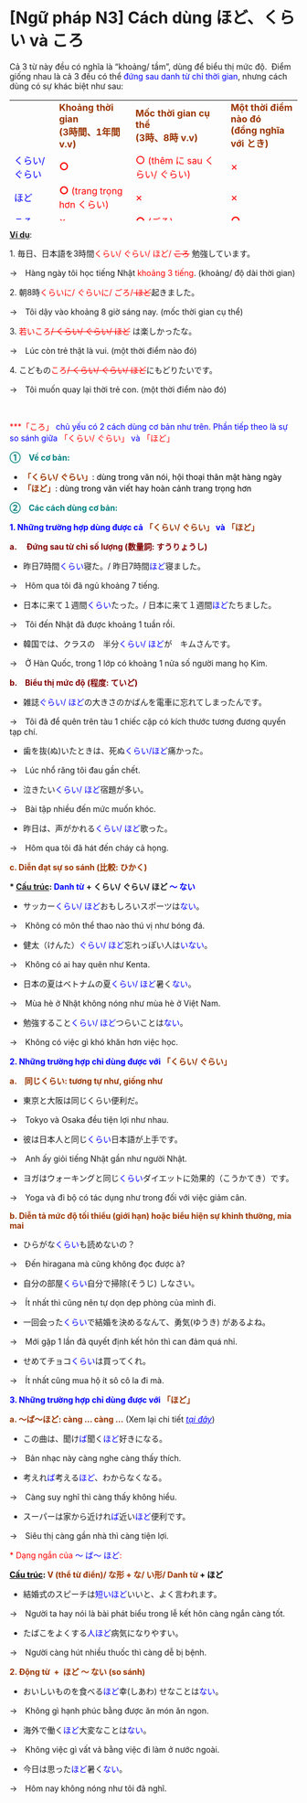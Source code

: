 # [Ngữ pháp N3] Cách dùng ほど、くらい và ころ
<div class="entry-content">
<p>Cả 3 từ này đều có nghĩa là “khoảng/ tầm”, dùng để biểu thị mức độ.  Điểm giống nhau là cả 3 đều có thể <span style="color: #0000ff;">đứng sau danh từ chỉ thời gian</span>, nhưng cách dùng có sự khác biệt như sau:</p>
<table style="height: 211px;" width="765">
<tbody>
<tr>
<td width="102"></td>
<td width="173"><span style="color: #993300;"><strong>Khoảng thời gian</strong></span><br/>
<span style="color: #993300;"><strong> (3時間、1年間 v.v)</strong></span></td>
<td width="253"><span style="color: #993300;"><strong>Mốc thời gian cụ thể</strong></span><br/>
<span style="color: #993300;"><strong> (3時、8時 v.v)</strong></span></td>
<td width="169"><span style="color: #993300;"><strong>Một thời điểm nào đó</strong></span><br/>
<span style="color: #993300;"><strong> (đồng nghĩa với とき)</strong></span></td>
</tr>
<tr>
<td><span style="color: #0000ff;">くらい/ ぐらい</span></td>
<td><strong><span style="font-size: 14pt; color: #ff0000;">○</span></strong></td>
<td><span style="color: #ff0000;"><span style="font-size: 14pt;">○</span> (thêm に sau くらい/ ぐらい)</span></td>
<td><span style="font-size: 14pt; color: #ff0000;">×</span></td>
</tr>
<tr>
<td><span style="color: #0000ff;">ほど</span></td>
<td><span style="color: #ff0000;"><strong><span style="font-size: 14pt;">○</span></strong> (trang trọng hơn くらい)</span></td>
<td><span style="font-size: 14pt; color: #ff0000;">×</span></td>
<td><span style="font-size: 14pt; color: #ff0000;">×</span></td>
</tr>
<tr>
<td><span style="color: #0000ff;">ころ</span></td>
<td><span style="font-size: 14pt; color: #ff0000;">×</span></td>
<td><span style="color: #ff0000;"><strong><span style="font-size: 14pt;">○</span></strong> (ごろ)</span></td>
<td><strong><span style="font-size: 14pt; color: #ff0000;">○</span></strong></td>
</tr>
</tbody>
</table>
<p><span style="text-decoration: underline;"><strong>Ví dụ</strong></span>:</p>
<p>1. 毎日、日本語を3時間<span style="color: #ff0000;">くらい/ ぐらい/ ほど/ <del>ころ</del></span> 勉強しています。</p>
<p>→　Hàng ngày tôi học tiếng Nhật <span style="color: #ff0000;">khoảng 3 tiếng</span>. (khoảng/ độ dài thời gian)</p>
<p>2. 朝8時<span style="color: #ff0000;">くらいに/ ぐらいに/ ごろ/<del> ほど</del></span>起きました。</p>
<p>→　Tôi dậy vào khoảng 8 giờ sáng nay. (mốc thời gian cụ thể)</p>
<p>3. <span style="color: #ff0000;">若いころ<del>/ くらい/ ぐらい/ ほど</del></span> は楽しかったな。</p>
<p>→　Lúc còn trẻ thật là vui. (một thời điểm nào đó)</p>
<p>4. こどもの<span style="color: #ff0000;">ころ<del>/ くらい/ ぐらい/ ほど</del></span>にもどりたいです。</p>
<p>→　Tôi muốn quay lại thời trẻ con. (một thời điểm nào đó)</p>

<br/>
</p>
<p><span style="color: #0000ff;"><span style="color: #ff0000;">***「ころ」</span> chủ yếu có 2 cách dùng cơ bản như trên. Phần tiếp theo là sự so sánh giữa <span style="color: #ff0000;">「くらい/ ぐらい」</span> và <span style="color: #ff0000;">「ほど」</span></span></p>
<p><strong><span style="color: #008080;">①　Về cơ bản:</span></strong></p>
<ul>
<li><span style="color: #000000;"><strong><span style="color: #993300;">「くらい/ ぐらい」</span></strong>: dùng trong văn nói, hội thoại thân mật hàng ngày</span></li>
<li><span style="color: #000000;"><strong><span style="color: #993300;">「ほど」</span></strong>: dùng trong văn viết hay hoàn cảnh trang trọng hơn</span></li>
</ul>
<p><strong><span style="color: #008080;">②　Các cách dùng cơ bản:</span></strong></p>
<p><span style="color: #0000ff;"><strong>1. Những trường hợp dùng được cả <span style="color: #993300;">「くらい/ ぐらい」</span> và <span style="color: #993300;">「ほど」</span></strong></span></p>
<p><strong><span style="color: #800000;">a. 　Đứng sau từ chỉ số lượng (数量詞: すうりょうし)</span></strong></p>
<ul>
<li>昨日7時間<span style="color: #0000ff;">くらい</span>寝た。/ 昨日7時間<span style="color: #0000ff;">ほど</span>寝ました。</li>
</ul>
<p>→　Hôm qua tôi đã ngủ khoảng 7 tiếng.</p>
<ul>
<li>日本に来て１週間<span style="color: #0000ff;">くらい</span>たった。/ 日本に来て１週間<span style="color: #0000ff;">ほど</span>たちました。</li>
</ul>
<p>→　Tôi đến Nhật đã được khoảng 1 tuần rồi.</p>
<ul>
<li>韓国では、クラスの　半分<span style="color: #0000ff;">くらい/ ほど</span>が　キムさんです。</li>
</ul>
<p>→　Ở Hàn Quốc, trong 1 lớp có khoảng 1 nửa số người mang họ Kim.</p>
<p><span style="color: #800000;"><strong>b.　Biểu thị mức độ (程度: ていど)</strong></span></p>
<ul>
<li>雑誌<span style="color: #0000ff;">ぐらい/ ほど</span>の大きさのかばんを電車に忘れてしまったんです。</li>
</ul>
<p>→　Tôi đã để quên trên tàu 1 chiếc cặp có kích thước tương đương quyển tạp chí.</p>
<ul>
<li>歯を抜(ぬ)いたときは、死ぬ<span style="color: #0000ff;">くらい/ほど</span>痛かった。</li>
</ul>
<p>→　Lúc nhổ răng tôi đau gần chết.</p>
<ul>
<li>泣きたい<span style="color: #0000ff;">くらい/ ほど</span>宿題が多い。</li>
</ul>
<p>→　Bài tập nhiều đến mức muốn khóc.</p>
<ul>
<li>昨日は、声がかれる<span style="color: #0000ff;">くらい/ ほど</span>歌った。</li>
</ul>
<p>→　Hôm qua tôi đã hát đến cháy cả họng.</p>
<p><strong><span style="color: #993300;">c. Diễn đạt sự so sánh (比較: ひかく)</span></strong></p>
<p><strong>* <span style="text-decoration: underline;">Cấu trúc</span>: <span style="color: #0000ff;">Danh từ</span> + くらい/ ぐらい/ ほど<span style="color: #0000ff;"> ～ ない </span></strong></p>
<ul>
<li>サッカー<span style="color: #0000ff;">くらい/ ほど</span>おもしろいスポーツは<span style="color: #0000ff;">ない</span>。</li>
</ul>
<p>→　Không có môn thể thao nào thú vị như bóng đá.</p>
<ul>
<li>健太（けんた）<span style="color: #0000ff;">ぐらい/ ほど</span>忘れっぽい人は<span style="color: #0000ff;">いない</span>。</li>
</ul>
<p>→　Không có ai hay quên như Kenta.</p>
<ul>
<li>日本の夏はベトナムの夏<span style="color: #0000ff;">くらい/ ほど</span>暑く<span style="color: #0000ff;">ない</span>。</li>
</ul>
<p>→　Mùa hè ở Nhật không nóng như mùa hè ở Việt Nam.</p>
<ul>
<li>勉強すること<span style="color: #0000ff;">くらい/ ほど</span>つらいことは<span style="color: #0000ff;">ない</span>。</li>
</ul>
<p>→　Không có việc gì khó khăn hơn việc học.</p>
<p><strong><span style="color: #0000ff;">2. Những trường hợp chỉ dùng được với </span><span style="color: #993300;">「くらい/ ぐらい」</span></strong></p>
<p><strong><span style="color: #993300;">a.　同じくらい: tương tự như, giống như</span></strong></p>
<ul>
<li>東京と大阪は同じくらい便利だ。</li>
</ul>
<p>→　Tokyo và Osaka đều tiện lợi như nhau.</p>
<ul>
<li>彼は日本人と同じ<span style="color: #0000ff;">くらい</span>日本語が上手です。</li>
</ul>
<p>→　Anh ấy giỏi tiếng Nhật gần như người Nhật.</p>
<ul>
<li>ヨガはウォーキングと同じ<span style="color: #0000ff;">くらい</span>ダイエットに効果的（こうかてき）です。</li>
</ul>
<p>→　Yoga và đi bộ có tác dụng như trong đối với việc giảm cân.</p>
<p><strong><span style="color: #993300;">b. Diễn tả mức độ tối thiểu (giới hạn) hoặc biểu hiện sự khinh thường, mỉa mai</span></strong></p>
<ul>
<li>ひらがな<span style="color: #0000ff;">くらい</span>も読めないの？</li>
</ul>
<p>→　Đến hiragana mà cũng không đọc được à?</p>
<ul>
<li>自分の部屋<span style="color: #0000ff;">くらい</span>自分で掃除(そうじ) しなさい。</li>
</ul>
<p>→　Ít nhất thì cũng nên tự dọn dẹp phòng của mình đi.</p>
<ul>
<li>一回会った<span style="color: #0000ff;">くらい</span>で結婚を決めるなんて、勇気(ゆうき) があるよね。</li>
</ul>
<p>→　Mới gặp 1 lần đã quyết định kết hôn thì can đảm quá nhỉ.</p>
<ul>
<li>せめてチョコ<span style="color: #0000ff;">くらい</span>は買ってくれ。</li>
</ul>
<p>→　Ít nhất cũng mua hộ ít sô cô la đi mà.</p>
<p><span style="color: #0000ff;"><strong>3. Những trường hợp chỉ dùng được với <span style="color: #993300;">「ほど」</span></strong></span></p>
<p><span style="color: #993300;"><strong>a. ～ば～ほど: càng … càng …</strong></span> (Xem lại chi tiết <span style="color: #0000ff;"><em><a href="https://bikae.net/ngu-phap/ngu-phap-n3-ba-hodo/" style="color: #0000ff;" target="_blank">tại đây</a></em></span>)</p>
<ul>
<li>この曲は、聞け<span style="color: #0000ff;">ば</span>聞く<span style="color: #0000ff;">ほど</span>好きになる。</li>
</ul>
<p>→　Bản nhạc này càng nghe càng thấy thích.</p>
<ul>
<li>考えれ<span style="color: #0000ff;">ば</span>考える<span style="color: #0000ff;">ほど</span>、わからなくなる。</li>
</ul>
<p>→　Càng suy nghĩ thì càng thấy không hiểu.</p>
<ul>
<li>スーパーは家から近けれ<span style="color: #0000ff;">ば</span>近い<span style="color: #0000ff;">ほど</span>便利です。</li>
</ul>
<p>→　Siêu thị càng gần nhà thì càng tiện lợi.</p>
<p><span style="color: #ff0000;">* Dạng ngắn của <span style="color: #0000ff;">～ ば～ ほど</span>:</span></p>
<p><span style="color: #000000;"><strong><span style="text-decoration: underline;">Cấu trúc</span>: <span style="color: #993300;">V (thể từ điển)/ な形 + な/ い形/ Danh từ</span> + ほど</strong></span></p>
<ul>
<li>結婚式のスピーチは<span style="color: #0000ff;">短いほど</span>いいと、よく言われます。</li>
</ul>
<p>→　Người ta hay nói là bài phát biểu trong lễ kết hôn càng ngắn càng tốt.</p>
<ul>
<li>たばこをよくする<span style="color: #0000ff;">人ほど</span>病気になりやすい。</li>
</ul>
<p>→　Người càng hút nhiều thuốc thì càng dễ bị bệnh.</p>
<p><span style="color: #993300;"><strong>2. Động từ  +  ほど ～ ない (so sánh)</strong></span></p>
<ul>
<li>おいしいものを食べる<span style="color: #0000ff;">ほど</span>幸(しあわ) せなことは<span style="color: #0000ff;">ない</span>。</li>
</ul>
<p>→　Không gì hạnh phúc bằng được ăn món ăn ngon.</p>
<ul>
<li>海外で働く<span style="color: #0000ff;">ほど</span>大変なことは<span style="color: #0000ff;">ない</span>。</li>
</ul>
<p>→　Không việc gì vất vả bằng việc đi làm ở nước ngoài.</p>
<ul>
<li>今日は思った<span style="color: #0000ff;">ほど</span>暑く<span style="color: #0000ff;">ない</span>。</li>
</ul>
<p>→　Hôm nay không nóng như tôi đã nghĩ.</p>

</div>